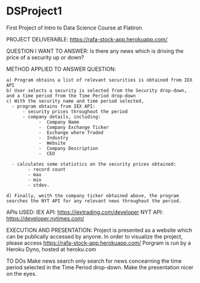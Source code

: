 # DSProject1
First Project of Intro to Data Science Course at Flatiron

PROJECT DELIVERABLE:
https://rafa-stock-app.herokuapp.com/

QUESTION I WANT TO ANSWER: 
Is there any news which is driving the price of a security up or down?

METHOD APPLIED TO ANSWER QUESTION:

	a) Program obtains a list of relevant securities is obtained from IEX API
	b) User selects a security is selected from the Security drop-down, and a time period from the Time Period drop-down
	c) With the security name and time period selected,
      - program obtains from IEX API:
          - security prices throughout the period
          - company details, including:
                -  Company Name
                -  Company Exchange Ticker
                -  Exchange where Traded
                -  Industry
                -  Website
                -  Company Description
                -  CEO	
          
      - calculates some statistics on the security prices obtained:
            - record count 
            - max
            - min
            - stdev.
  
	d) Finally, weith the company ticker obtained above, the program searches the NYT API for any relevant news throughout the period.
  
  
APIs USED:
    IEX API: https://iextrading.com/developer
    NYT API: https://developer.nytimes.com/


EXECUTION AND PRESENTATION:
Project is presented as a website which can be publically accessed by anyone.
In order to visualize the project, please access https://rafa-stock-app.herokuapp.com/
Porgram is run by a Heroku Dyno, hosted at heroku.com


TO DOs
Make news search only search for news concearning the time period selected in the Time Period drop-down.
Make the presentation nicer on the eyes.
